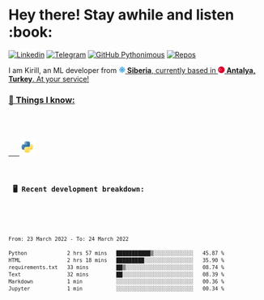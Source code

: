 <h1> Hey there! Stay awhile and listen :book: </h1>

[![Linkedin](https://img.shields.io/badge/-kirnikolaev-blue?style=flat&logo=Linkedin&logoColor=white&link=https://www.linkedin.com/in/kirnikolaev/)](https://www.linkedin.com/in/kirnikolaev/)
[![Telegram](https://img.shields.io/badge/-Ophelion-0088cc?style=flat&logo=Telegram&logoColor=white&link=https://web.telegram.org/#/im?p=@Ophelion)](https://web.telegram.org/#/im?p=@Ophelion)
[![GitHub Pythonimous](https://img.shields.io/github/followers/Pythonimous?label=follow&style=social)](https://github.com/Pythonimous)
[![Repos](https://badges.pufler.dev/repos/Pythonimous)](https://badges.pufler.dev)

<p>I am Kirill, an ML developer from <a href="https://github.com/topics/python">
   <img alt="Siberia" title="Siberia" width="13px" src="https://raw.githubusercontent.com/Pythonimous/Pythonimous/main/assets/geo/snow.svg" /> <b>Siberia</b>, currently based in <img alt="Turkey" title="Turkey" width="13px" src="https://raw.githubusercontent.com/Pythonimous/Pythonimous/main/assets/geo/turkey.svg" /> <b>Antalya, Turkey</b>. At your service!</p>

<h3> 🔭 Things I know: </h3>
<code>
<!-- languages -->
<a href="https://github.com/topics/python">
   <img alt="Python" title="Python" width="32px" src="https://raw.githubusercontent.com/github/explore/80688e429a7d4ef2fca1e82350fe8e3517d3494d/topics/python/python.png" />
</a>


<h3> 🖥️ Recent development breakdown: </h3>
<!--START_SECTION:waka-->

```text
From: 23 March 2022 - To: 24 March 2022

Python             2 hrs 57 mins   ███████████▒░░░░░░░░░░░░░   45.87 %
HTML               2 hrs 18 mins   █████████░░░░░░░░░░░░░░░░   35.90 %
requirements.txt   33 mins         ██▒░░░░░░░░░░░░░░░░░░░░░░   08.74 %
Text               32 mins         ██░░░░░░░░░░░░░░░░░░░░░░░   08.39 %
Markdown           1 min           ░░░░░░░░░░░░░░░░░░░░░░░░░   00.36 %
Jupyter            1 min           ░░░░░░░░░░░░░░░░░░░░░░░░░   00.34 %
```

<!--END_SECTION:waka-->
<!--
**Pythonimous/Pythonimous** is a ✨ _special_ ✨ repository because its `README.md` (this file) appears on your GitHub profile.

Here are some ideas to get you started:

- 🔭 I’m currently working on ...
- 🌱 I’m currently learning ...
- 👯 I’m looking to collaborate on ...
- 🤔 I’m looking for help with ...
- 💬 Ask me about ...
- 📫 How to reach me: ...
- 😄 Pronouns: ...
- ⚡ Fun fact: ...
-->
